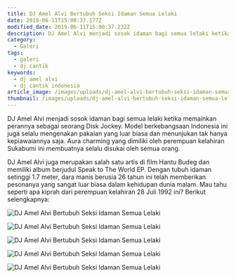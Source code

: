 ```yaml
---
title: DJ Amel Alvi Bertubuh Seksi Idaman Semua Lelaki
date: 2019-06-11T15:00:37.177Z
modified_date: 2019-06-11T15:00:37.232Z
description: DJ Amel Alvi menjadi sosok idaman bagi semua lelaki ketika memainkan perannya sebagai seorang Disk Jockey. 
category:
  - Galeri
tags:
  - galeri
  - dj cantik
keywords:
  - dj amel alvi
  - dj cantik indonesia
article_image: /images/uploads/dj-amel-alvi-bertubuh-seksi-idaman-semua-lelaki-5.jpg
thumbnail: /images/uploads/dj-amel-alvi-bertubuh-seksi-idaman-semua-lelaki-4-017.jpg
---
```

DJ Amel Alvi menjadi sosok idaman bagi semua lelaki ketika memainkan perannya sebagai seorang Disk Jockey. Model berkebangsaan Indonesia ini juga selalu mengenakan pakaian yang luar biasa dan menunjukan tak hanya kepiawaiannya saja. Aura charming yang dimiliki oleh perempuan kelahiran Sukabumi ini membuatnya selalu disukai oleh semua orang.

DJ Amel Alvi juga merupakan salah satu artis di film Hantu Budeg dan memiliki album berjudul Speak to The World EP. Dengan tubuh idaman setinggi 1.7 meter, dara manis berusia 26 tahun ini telah memberikan pesonanya yang sangat luar biasa dalam kehidupan dunia malam. Mau tahu seperti apa kiprah dari perempuan kelahiran 28 Juli 1992 ini? Berikut selengkapnya:

![DJ Amel Alvi Bertubuh Seksi Idaman Semua Lelaki](https://res.cloudinary.com/kodai/image/upload/v1566038279/dm/dj/dj-amel-alvi-bertubuh-seksi-idaman-semua-lelaki-5.jpg)

![DJ Amel Alvi Bertubuh Seksi Idaman Semua Lelaki](https://res.cloudinary.com/kodai/image/upload/v1566038279/dm/dj/dj-amel-alvi-bertubuh-seksi-idaman-semua-lelaki-4.jpg)

![DJ Amel Alvi Bertubuh Seksi Idaman Semua Lelaki](https://res.cloudinary.com/kodai/image/upload/v1566038279/dm/dj/dj-amel-alvi-bertubuh-seksi-idaman-semua-lelaki-3.jpg)

![DJ Amel Alvi Bertubuh Seksi Idaman Semua Lelaki](https://res.cloudinary.com/kodai/image/upload/v1566038279/dm/dj/dj-amel-alvi-bertubuh-seksi-idaman-semua-lelaki-2.jpg)

![DJ Amel Alvi Bertubuh Seksi Idaman Semua Lelaki](https://res.cloudinary.com/kodai/image/upload/v1566038279/dm/dj/dj-amel-alvi-bertubuh-seksi-idaman-semua-lelaki-1.jpg)

